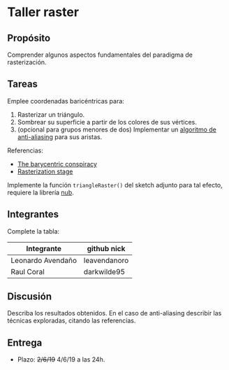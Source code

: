 # Taller raster

## Propósito

Comprender algunos aspectos fundamentales del paradigma de rasterización.

## Tareas

Emplee coordenadas baricéntricas para:

1. Rasterizar un triángulo.
2. Sombrear su superficie a partir de los colores de sus vértices.
3. (opcional para grupos menores de dos) Implementar un [algoritmo de anti-aliasing](https://www.scratchapixel.com/lessons/3d-basic-rendering/rasterization-practical-implementation/rasterization-practical-implementation) para sus aristas.

Referencias:

* [The barycentric conspiracy](https://fgiesen.wordpress.com/2013/02/06/the-barycentric-conspirac/)
* [Rasterization stage](https://www.scratchapixel.com/lessons/3d-basic-rendering/rasterization-practical-implementation/rasterization-stage)

Implemente la función ```triangleRaster()``` del sketch adjunto para tal efecto, requiere la librería [nub](https://github.com/nakednous/nub/releases).

## Integrantes

Complete la tabla:

|    Integrante    |  github nick |
|------------------|--------------|
|Leonardo Avendaño | leavendanoro |
|Raul Coral        |  darkwilde95 |

## Discusión

Describa los resultados obtenidos. En el caso de anti-aliasing describir las técnicas exploradas, citando las referencias.

## Entrega

* Plazo: ~~2/6/19~~ 4/6/19 a las 24h.
